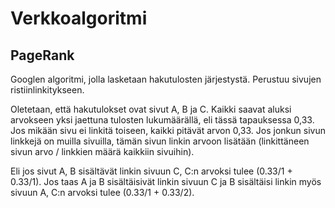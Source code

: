 # Verkkoalgoritmi

## PageRank

Googlen algoritmi, jolla lasketaan hakutulosten järjestystä. Perustuu sivujen ristiinlinkitykseen. 

Oletetaan, että hakutulokset ovat sivut A, B ja C. Kaikki saavat aluksi arvokseen yksi jaettuna tulosten lukumäärällä, eli tässä tapauksessa 0,33. Jos mikään sivu ei linkitä toiseen, kaikki pitävät arvon 0,33. Jos jonkun sivun linkkejä on muilla sivuilla, tämän sivun linkin arvoon lisätään (linkittäneen sivun arvo / linkkien määrä kaikkiin sivuihin). 

Eli jos sivut A, B sisältävät linkin sivuun C, C:n arvoksi tulee (0.33/1 + 0.33/1). Jos taas A ja B sisältäisivät linkin sivuun C ja B sisältäisi linkin myös sivuun A, C:n arvoksi tulee (0.33/1 + 0.33/2).
